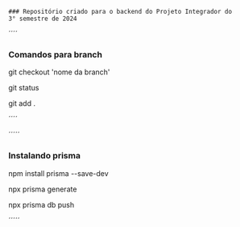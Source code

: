 ````
### Repositório criado para o backend do Projeto Integrador do 
3° semestre de 2024

````

´´´´
### Comandos para branch 

git checkout 'nome da branch'

git status

git add .



´´´´



´´´´´
 ### Instalando prisma 

npm install prisma --save-dev

npx prisma generate

npx prisma db push


´´´´´
